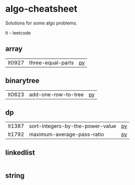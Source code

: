 # algo-cheatsheet

Solutions for some algo problems.

lt - leetcode

## array 
<table>
<tr><td>lt0927</td><td>three-equal-parts</td><td><a href="array/lt0927_three-equal-parts.py">py</a></td></tr>
</table>

## binarytree 
<table>
<tr><td>lt0623</td><td>add-one-row-to-tree</td><td><a href="binarytree/lt0623_add-one-row-to-tree.py">py</a></td></tr>
</table>

## dp 
<table>
<tr><td>lt1387</td><td>sort-integers-by-the-power-value</td><td><a href="dp/lt1387_sort-integers-by-the-power-value.py">py</a></td></tr>
<tr><td>lt1792</td><td>maximum-average-pass-ratio</td><td><a href="dp/lt1792_maximum-average-pass-ratio.py">py</a></td></tr>
</table>

## linkedlist 
<table>
</table>

## string 
<table>
</table>

